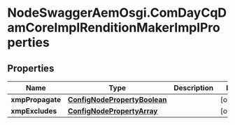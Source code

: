 # NodeSwaggerAemOsgi.ComDayCqDamCoreImplRenditionMakerImplProperties

## Properties
Name | Type | Description | Notes
------------ | ------------- | ------------- | -------------
**xmpPropagate** | [**ConfigNodePropertyBoolean**](ConfigNodePropertyBoolean.md) |  | [optional] 
**xmpExcludes** | [**ConfigNodePropertyArray**](ConfigNodePropertyArray.md) |  | [optional] 



